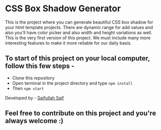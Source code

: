 # CSS Box Shadow Generator

This is the project where you can generate beautiful CSS box shadow for your html template projects. There are dynamic range for add values and also you'll have color picker and also width and height variations as well. This is the very first version of this project. We must include many more interesting features to make it more reliable for our daily basis.

## To start of this project on your local computer, follow this few steps -

- Clone this repository
- Open terminal in the project directory and type ```npm install```
- Then ```npm start```

Developed by - [Saifullah Saif](https://saifullah.co)

## Feel free to contribute on this project and you're always welcome :)
